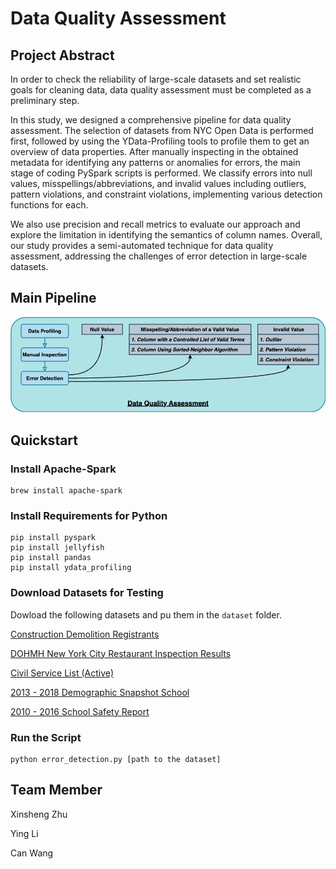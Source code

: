 # Data Quality Assessment

## Project Abstract

In order to check the reliability of large-scale datasets and set realistic goals for cleaning data, data quality assessment must be completed as a preliminary step.

In this study, we designed a comprehensive pipeline for data quality assessment. The selection of datasets from NYC Open Data is performed first, followed by using the YData-Profiling tools to profile them to get an overview of data properties. After manually inspecting in the obtained metadata for identifying any patterns or anomalies for errors, the main stage of coding PySpark scripts is performed. We classify errors into null values, misspellings/abbreviations, and invalid values including outliers, pattern violations, and constraint violations, implementing various detection functions for each.

We also use precision and recall metrics to evaluate our approach and explore the limitation in identifying the semantics of column names. Overall, our study provides a semi-automated technique for data quality assessment, addressing the challenges of error detection in large-scale datasets.

## Main Pipeline

![Pipeline](/img/flowchart.drawio.png)

## Quickstart

### Install Apache-Spark

```shell
brew install apache-spark
```

### Install Requirements for Python

```shell
pip install pyspark
pip install jellyfish
pip install pandas
pip install ydata_profiling
```

### Download Datasets for Testing

Dowload the following datasets and pu them in the `dataset` folder.

[Construction Demolition Registrants](https://data.cityofnewyork.us/City-Government/Construction-Demolition-Registrants/cspg-yi7g)

[DOHMH New York City Restaurant Inspection Results](https://data.cityofnewyork.us/Health/DOHMH-New-York-City-Restaurant-Inspection-Results/43nn-pn8j)

[Civil Service List (Active)](https://data.cityofnewyork.us/City-Government/Civil-Service-List-Active-/vx8i-nprf)

[2013 - 2018 Demographic Snapshot School](https://data.cityofnewyork.us/Education/2013-2018-Demographic-Snapshot-School/s52a-8aq6)

[2010 - 2016 School Safety Report](https://data.cityofnewyork.us/Education/2010-2016-School-Safety-Report/qybk-bjjc)

### Run the Script

```shell
python error_detection.py [path to the dataset]
```

## Team Member

Xinsheng Zhu

Ying Li

Can Wang
